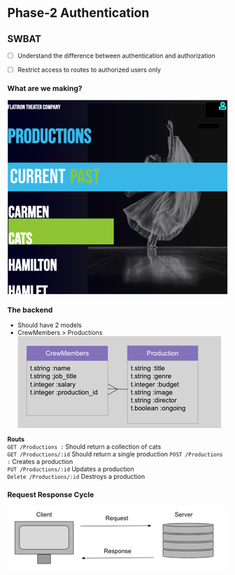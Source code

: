 # Phase-2 Authentication 

## SWBAT

- [ ] Understand the difference between authentication and authorization
- [ ] Restrict access to routes to authorized users only


### What are we making?
![project](assets/flatironTheater.png)

### The backend
* Should have 2 models 
* CrewMembers > Productions
![migrations](assets/migrations.png)

**Routs**  
`GET /Productions :` Should return a collection of cats  
`GET /Productions/:id` Should return a single production
`POST /Productions :` Creates a production   
`PUT /Productions/:id` Updates a production  
`Delete /Productions/:id` Destroys a production  

### Request Response Cycle 

![request-response](assets/request-response.png)
